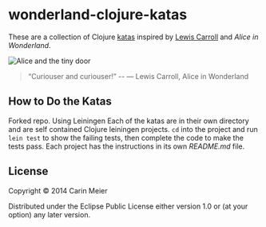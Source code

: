 # wonderland-clojure-katas

These are a collection of Clojure
[katas](http://en.wikipedia.org/wiki/Kata_%28programming%29) inspired by
[Lewis Carroll](http://en.wikipedia.org/wiki/Lewis_Carroll) and _Alice
in Wonderland_.

![Alice and the tiny door](/images/alicedoor.gif)

>“Curiouser and curiouser!” 
>-- ― Lewis Carroll, Alice in Wonderland

## How to Do the Katas

Forked repo. Using Leiningen
Each of the katas are in their own directory and are self contained Clojure leiningen projects.
`cd` into the project and run `lein test` to show the failing tests, then complete the code
to make the tests pass. Each project has the instructions in its own _README.md_ file.

  
## License

Copyright © 2014 Carin Meier

Distributed under the Eclipse Public License either version 1.0 or (at
your option) any later version.
